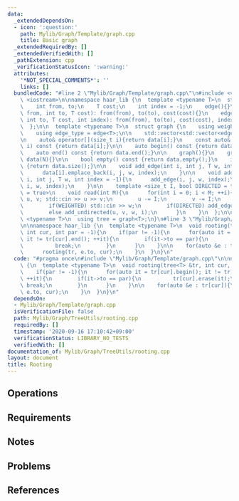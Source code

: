 ```yaml
---
data:
  _extendedDependsOn:
  - icon: ':question:'
    path: Mylib/Graph/Template/graph.cpp
    title: Basic graph
  _extendedRequiredBy: []
  _extendedVerifiedWith: []
  _pathExtension: cpp
  _verificationStatusIcon: ':warning:'
  attributes:
    '*NOT_SPECIAL_COMMENTS*': ''
    links: []
  bundledCode: "#line 2 \"Mylib/Graph/Template/graph.cpp\"\n#include <vector>\n#include\
    \ <iostream>\n\nnamespace haar_lib {\n  template <typename T>\n  struct edge {\n\
    \    int from, to;\n    T cost;\n    int index = -1;\n    edge(){}\n    edge(int\
    \ from, int to, T cost): from(from), to(to), cost(cost){}\n    edge(int from,\
    \ int to, T cost, int index): from(from), to(to), cost(cost), index(index){}\n\
    \  };\n\n  template <typename T>\n  struct graph {\n    using weight_type = T;\n\
    \    using edge_type = edge<T>;\n\n    std::vector<std::vector<edge<T>>> data;\n\
    \n    auto& operator[](size_t i){return data[i];}\n    const auto& operator[](size_t\
    \ i) const {return data[i];}\n\n    auto begin() const {return data.begin();}\n\
    \    auto end() const {return data.end();}\n\n    graph(){}\n    graph(int N):\
    \ data(N){}\n\n    bool empty() const {return data.empty();}\n    int size() const\
    \ {return data.size();}\n\n    void add_edge(int i, int j, T w, int index = -1){\n\
    \      data[i].emplace_back(i, j, w, index);\n    }\n\n    void add_undirected(int\
    \ i, int j, T w, int index = -1){\n      add_edge(i, j, w, index);\n      add_edge(j,\
    \ i, w, index);\n    }\n\n    template <size_t I, bool DIRECTED = true, bool WEIGHTED\
    \ = true>\n    void read(int M){\n      for(int i = 0; i < M; ++i){\n        int\
    \ u, v; std::cin >> u >> v;\n        u -= I;\n        v -= I;\n        T w = 1;\n\
    \        if(WEIGHTED) std::cin >> w;\n        if(DIRECTED) add_edge(u, v, w, i);\n\
    \        else add_undirected(u, v, w, i);\n      }\n    }\n  };\n\n  template\
    \ <typename T>\n  using tree = graph<T>;\n}\n#line 3 \"Mylib/Graph/TreeUtils/rooting.cpp\"\
    \n\nnamespace haar_lib {\n  template <typename T>\n  void rooting(tree<T> &tr,\
    \ int cur, int par = -1){\n    if(par != -1){\n      for(auto it = tr[cur].begin();\
    \ it != tr[cur].end(); ++it){\n        if(it->to == par){\n          tr[cur].erase(it);\n\
    \          break;\n        }\n      }\n    }\n\n    for(auto &e : tr[cur]){\n\
    \      rooting(tr, e.to, cur);\n    }\n  }\n}\n"
  code: "#pragma once\n#include \"Mylib/Graph/Template/graph.cpp\"\n\nnamespace haar_lib\
    \ {\n  template <typename T>\n  void rooting(tree<T> &tr, int cur, int par = -1){\n\
    \    if(par != -1){\n      for(auto it = tr[cur].begin(); it != tr[cur].end();\
    \ ++it){\n        if(it->to == par){\n          tr[cur].erase(it);\n         \
    \ break;\n        }\n      }\n    }\n\n    for(auto &e : tr[cur]){\n      rooting(tr,\
    \ e.to, cur);\n    }\n  }\n}\n"
  dependsOn:
  - Mylib/Graph/Template/graph.cpp
  isVerificationFile: false
  path: Mylib/Graph/TreeUtils/rooting.cpp
  requiredBy: []
  timestamp: '2020-09-16 17:10:42+09:00'
  verificationStatus: LIBRARY_NO_TESTS
  verifiedWith: []
documentation_of: Mylib/Graph/TreeUtils/rooting.cpp
layout: document
title: Rooting
---
```


## Operations

## Requirements

## Notes

## Problems

## References
